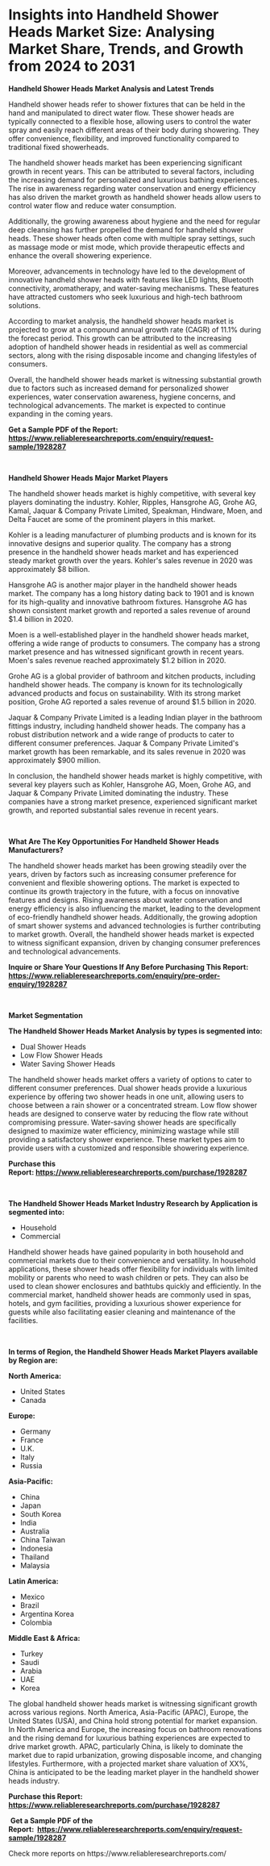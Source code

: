 <p><h1>Insights into Handheld Shower Heads Market Size: Analysing Market Share, Trends, and Growth from 2024 to 2031</h1></p><p><strong>Handheld Shower Heads Market Analysis and Latest Trends</strong></p>
<p><p>Handheld shower heads refer to shower fixtures that can be held in the hand and manipulated to direct water flow. These shower heads are typically connected to a flexible hose, allowing users to control the water spray and easily reach different areas of their body during showering. They offer convenience, flexibility, and improved functionality compared to traditional fixed showerheads.</p><p>The handheld shower heads market has been experiencing significant growth in recent years. This can be attributed to several factors, including the increasing demand for personalized and luxurious bathing experiences. The rise in awareness regarding water conservation and energy efficiency has also driven the market growth as handheld shower heads allow users to control water flow and reduce water consumption.</p><p>Additionally, the growing awareness about hygiene and the need for regular deep cleansing has further propelled the demand for handheld shower heads. These shower heads often come with multiple spray settings, such as massage mode or mist mode, which provide therapeutic effects and enhance the overall showering experience.</p><p>Moreover, advancements in technology have led to the development of innovative handheld shower heads with features like LED lights, Bluetooth connectivity, aromatherapy, and water-saving mechanisms. These features have attracted customers who seek luxurious and high-tech bathroom solutions.</p><p>According to market analysis, the handheld shower heads market is projected to grow at a compound annual growth rate (CAGR) of 11.1% during the forecast period. This growth can be attributed to the increasing adoption of handheld shower heads in residential as well as commercial sectors, along with the rising disposable income and changing lifestyles of consumers.</p><p>Overall, the handheld shower heads market is witnessing substantial growth due to factors such as increased demand for personalized shower experiences, water conservation awareness, hygiene concerns, and technological advancements. The market is expected to continue expanding in the coming years.</p></p>
<p><strong>Get a Sample PDF of the Report:&nbsp; <a href="https://www.reliableresearchreports.com/enquiry/request-sample/1928287">https://www.reliableresearchreports.com/enquiry/request-sample/1928287</a></strong></p>
<p>&nbsp;</p>
<p><strong>Handheld Shower Heads Major Market Players</strong></p>
<p><p>The handheld shower heads market is highly competitive, with several key players dominating the industry. Kohler, Ripples, Hansgrohe AG, Grohe AG, Kamal, Jaquar & Company Private Limited, Speakman, Hindware, Moen, and Delta Faucet are some of the prominent players in this market.</p><p>Kohler is a leading manufacturer of plumbing products and is known for its innovative designs and superior quality. The company has a strong presence in the handheld shower heads market and has experienced steady market growth over the years. Kohler's sales revenue in 2020 was approximately $8 billion.</p><p>Hansgrohe AG is another major player in the handheld shower heads market. The company has a long history dating back to 1901 and is known for its high-quality and innovative bathroom fixtures. Hansgrohe AG has shown consistent market growth and reported a sales revenue of around $1.4 billion in 2020.</p><p>Moen is a well-established player in the handheld shower heads market, offering a wide range of products to consumers. The company has a strong market presence and has witnessed significant growth in recent years. Moen's sales revenue reached approximately $1.2 billion in 2020.</p><p>Grohe AG is a global provider of bathroom and kitchen products, including handheld shower heads. The company is known for its technologically advanced products and focus on sustainability. With its strong market position, Grohe AG reported a sales revenue of around $1.5 billion in 2020.</p><p>Jaquar & Company Private Limited is a leading Indian player in the bathroom fittings industry, including handheld shower heads. The company has a robust distribution network and a wide range of products to cater to different consumer preferences. Jaquar & Company Private Limited's market growth has been remarkable, and its sales revenue in 2020 was approximately $900 million.</p><p>In conclusion, the handheld shower heads market is highly competitive, with several key players such as Kohler, Hansgrohe AG, Moen, Grohe AG, and Jaquar & Company Private Limited dominating the industry. These companies have a strong market presence, experienced significant market growth, and reported substantial sales revenue in recent years.</p></p>
<p>&nbsp;</p>
<p><strong>What Are The Key Opportunities For Handheld Shower Heads Manufacturers?</strong></p>
<p><p>The handheld shower heads market has been growing steadily over the years, driven by factors such as increasing consumer preference for convenient and flexible showering options. The market is expected to continue its growth trajectory in the future, with a focus on innovative features and designs. Rising awareness about water conservation and energy efficiency is also influencing the market, leading to the development of eco-friendly handheld shower heads. Additionally, the growing adoption of smart shower systems and advanced technologies is further contributing to market growth. Overall, the handheld shower heads market is expected to witness significant expansion, driven by changing consumer preferences and technological advancements.</p></p>
<p><strong>Inquire or Share Your Questions If Any Before Purchasing This Report: <a href="https://www.reliableresearchreports.com/enquiry/pre-order-enquiry/1928287">https://www.reliableresearchreports.com/enquiry/pre-order-enquiry/1928287</a></strong></p>
<p>&nbsp;</p>
<p><strong>Market Segmentation</strong></p>
<p><strong>The Handheld Shower Heads Market Analysis by types is segmented into:</strong></p>
<p><ul><li>Dual Shower Heads</li><li>Low Flow Shower Heads</li><li>Water Saving Shower Heads</li></ul></p>
<p><p>The handheld shower heads market offers a variety of options to cater to different consumer preferences. Dual shower heads provide a luxurious experience by offering two shower heads in one unit, allowing users to choose between a rain shower or a concentrated stream. Low flow shower heads are designed to conserve water by reducing the flow rate without compromising pressure. Water-saving shower heads are specifically designed to maximize water efficiency, minimizing wastage while still providing a satisfactory shower experience. These market types aim to provide users with a customized and responsible showering experience.</p></p>
<p><strong>Purchase this Report:&nbsp;<a href="https://www.reliableresearchreports.com/purchase/1928287">https://www.reliableresearchreports.com/purchase/1928287</a></strong></p>
<p>&nbsp;</p>
<p><strong>The Handheld Shower Heads Market Industry Research by Application is segmented into:</strong></p>
<p><ul><li>Household</li><li>Commercial</li></ul></p>
<p><p>Handheld shower heads have gained popularity in both household and commercial markets due to their convenience and versatility. In household applications, these shower heads offer flexibility for individuals with limited mobility or parents who need to wash children or pets. They can also be used to clean shower enclosures and bathtubs quickly and efficiently. In the commercial market, handheld shower heads are commonly used in spas, hotels, and gym facilities, providing a luxurious shower experience for guests while also facilitating easier cleaning and maintenance of the facilities.</p></p>
<p>&nbsp;</p>
<p><strong>In terms of Region, the Handheld Shower Heads Market Players available by Region are:</strong></p>
<p>
    <p> <strong> North America: </strong>
        <ul>
            <li>United States</li>
            <li>Canada</li>
        </ul>
        </p> 
    <p> <strong> Europe: </strong>
        <ul>
            <li>Germany</li>
            <li>France</li>
            <li>U.K.</li>
            <li>Italy</li>
            <li>Russia</li>
        </ul>
        </p> 
    <p> <strong> Asia-Pacific: </strong>
        <ul>
            <li>China</li>
            <li>Japan</li>
            <li>South Korea</li>
            <li>India</li>
            <li>Australia</li>
            <li>China Taiwan</li>
            <li>Indonesia</li>
            <li>Thailand</li>
            <li>Malaysia</li>
        </ul>
        </p> 
    <p> <strong> Latin America: </strong>
        <ul>
            <li>Mexico</li>
            <li>Brazil</li>
            <li>Argentina Korea</li>
            <li>Colombia</li>
        </ul>
        </p> 
    <p> <strong> Middle East & Africa: </strong>
        <ul>
            <li>Turkey</li>
            <li>Saudi</li>
            <li>Arabia</li>
            <li>UAE</li>
            <li>Korea</li>
        </ul>
    </p>
    </p>
<p><p>The global handheld shower heads market is witnessing significant growth across various regions. North America, Asia-Pacific (APAC), Europe, the United States (USA), and China hold strong potential for market expansion. In North America and Europe, the increasing focus on bathroom renovations and the rising demand for luxurious bathing experiences are expected to drive market growth. APAC, particularly China, is likely to dominate the market due to rapid urbanization, growing disposable income, and changing lifestyles. Furthermore, with a projected market share valuation of XX%, China is anticipated to be the leading market player in the handheld shower heads industry.</p></p>
<p><strong>Purchase this Report: <a href="https://www.reliableresearchreports.com/purchase/1928287">https://www.reliableresearchreports.com/purchase/1928287</a></strong></p>
<p>&nbsp;<strong>Get a Sample PDF of the Report:&nbsp;&nbsp;<a href="https://www.reliableresearchreports.com/enquiry/request-sample/1928287">https://www.reliableresearchreports.com/enquiry/request-sample/1928287</a></strong></p>
<p><strong></strong></p>
<p>Check more reports on https://www.reliableresearchreports.com/</p>